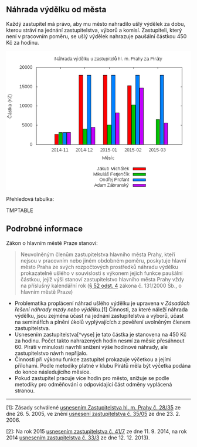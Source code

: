 Náhrada výdělku od města
------------------------

Každý zastupitel má právo, aby mu město nahradilo ušlý výdělek za dobu, kterou 
stráví na jednání zastupitelstva, výborů a komisí. Zastupiteli, který není 
v pracovním poměru, se ušlý výdělek nahrazuje paušální částkou 450 Kč za hodinu.

![Náhrada výdělku od města podle jednotlivých zastupitelů](graf.png)

Přehledová tabulka:

TMPTABLE

Podrobné informace
------------------

Zákon o hlavním městě Praze stanoví:

> Neuvolněným členům zastupitelstva hlavního města Prahy, kteří nejsou v pracovním nebo jiném obdobném poměru, poskytuje hlavní město Praha ze svých rozpočtových prostředků náhradu výdělku prokazatelně ušlého v souvislosti s výkonem jejich funkce paušální částkou, jejíž výši stanoví zastupitelstvo hlavního města Prahy vždy na příslušný kalendářní rok ([§ 52 odst. 4](http://www.zakonyprolidi.cz/cs/2000-131#p52-4) zákona č. 131/2000 Sb., o hlavním městě Praze)

* Problematika proplácení náhrad ušlého výdělku je upravena v *Zásadách řešení náhrady mzdy nebo výdělku*.[1] Činnosti, za které náleží náhrada výdělku, jsou zejména účast na jednání zastupitelstva a výborů, účast na seminářích a plnění úkolů vyplývajících z pověření uvolněným členem zastupitelstva. 
* Usnesením zastupitelstva[^vyse] je tato částka je stanovena na 450 Kč za hodinu. Počet takto nahrazených hodin nesmí za měsíc přesáhnout 60. Piráti v minulosti navrhli snížení výše hodinové náhrady, ale zastupitelstvo návrh nepřijalo.
* Činnosti při výkonu funkce zastupitel prokazuje výčetkou a jejími přílohami. Podle metodiky platné v klubu Pirátů měla být výčetka podána do konce následujícího měsíce. 
* Pokud zastupitel pracuje více hodin pro město, snižuje se podle metodiky pro odměňování o odpovídající část odměny vyplácená stranou.

----

[1]: Zásady schválené [usnesením Zastupitelstva hl. m. Prahy č. 28/35](http://zastupitelstvo.praha.eu/ina2014/tedusndetail.aspx?id=51005) ze dne 26. 5. 2005, ve znění [usnesení zastupitelstva č. 35/05](http://zastupitelstvo.praha.eu/ina2014/tedusndetail.aspx?id=56975) ze dne 23. 2. 2006.

[2]: Na rok 2015 [usnesením zastupitelstva č. 41/7](http://zastupitelstvo.praha.eu/ina2014/tedusndetail.aspx?id=213724) ze dne 11. 9. 2014, na rok 2014 [usnesením zastupitelstva č. 33/3](http://zastupitelstvo.praha.eu/ina2014/tedusndetail.aspx?id=187112) ze dne 12. 12. 2013).

